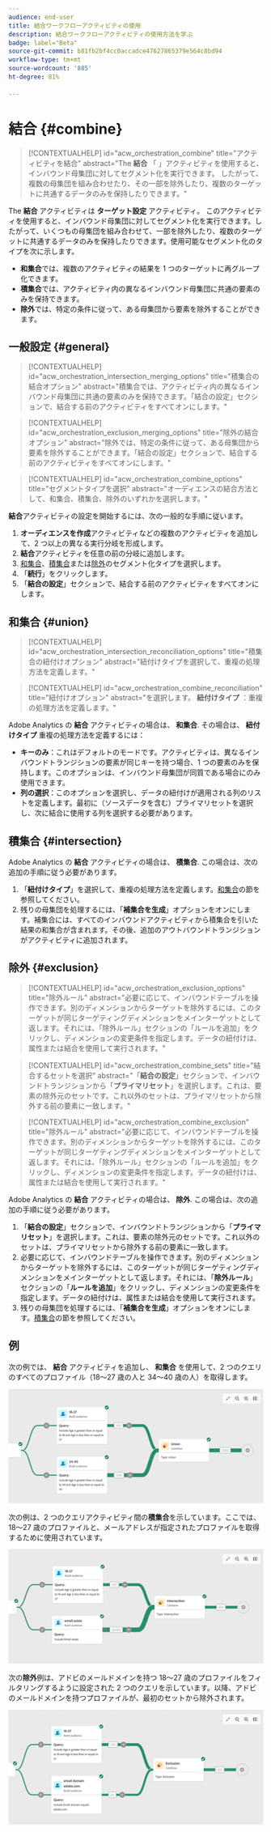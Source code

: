 ```yaml
---
audience: end-user
title: 結合ワークフローアクティビティの使用
description: 結合ワークフローアクティビティの使用方法を学ぶ
badge: label="Beta"
source-git-commit: b81fb2bf4cc0accadce47627865379e564c8bd94
workflow-type: tm+mt
source-wordcount: '885'
ht-degree: 81%

---
```



# 結合 {#combine}

>[!CONTEXTUALHELP]
>id="acw_orchestration_combine"
>title="アクティビティを結合"
>abstract="The **結合** 「 」アクティビティを使用すると、インバウンド母集団に対してセグメント化を実行できます。 したがって、複数の母集団を組み合わせたり、その一部を除外したり、複数のターゲットに共通するデータのみを保持したりできます。"


The **結合** アクティビティは **ターゲット設定** アクティビティ。 このアクティビティを使用すると、インバウンド母集団に対してセグメント化を実行できます。したがって、いくつもの母集団を組み合わせて、一部を除外したり、複数のターゲットに共通するデータのみを保持したりできます。使用可能なセグメント化のタイプを次に示します。

<!--
The **Combine** activity can be placed after any other activity, but not at the beginning of the workflow. Any activity can be placed after the **Combine**.
-->

* **和集合**&#x200B;では、複数のアクティビティの結果を 1 つのターゲットに再グループ化できます。
* **積集合**&#x200B;では、アクティビティ内の異なるインバウンド母集団に共通の要素のみを保持できます。
* **除外**&#x200B;では、特定の条件に従って、ある母集団から要素を除外することができます。

## 一般設定 {#general}

>[!CONTEXTUALHELP]
>id="acw_orchestration_intersection_merging_options"
>title="積集合の結合オプション"
>abstract="積集合では、アクティビティ内の異なるインバウンド母集団に共通の要素のみを保持できます。「結合の設定」セクションで、結合する前のアクティビティをすべてオンにします。"

>[!CONTEXTUALHELP]
>id="acw_orchestration_exclusion_merging_options"
>title="除外の結合オプション"
>abstract="除外では、特定の条件に従って、ある母集団から要素を除外することができます。「結合の設定」セクションで、結合する前のアクティビティをすべてオンにします。"

>[!CONTEXTUALHELP]
>id="acw_orchestration_combine_options"
>title="セグメントタイプを選択"
>abstract="オーディエンスの結合方法として、和集合、積集合、除外のいずれかを選択します。"

**結合**&#x200B;アクティビティの設定を開始するには、次の一般的な手順に従います。

1. **オーディエンスを作成**&#x200B;アクティビティなどの複数のアクティビティを追加して、2 つ以上の異なる実行分岐を形成します。
1. **結合**&#x200B;アクティビティを任意の前の分岐に追加します。
1. [和集合](#union)、[積集合](#intersection)または[除外](#exclusion)のセグメント化タイプを選択します。
1. 「**続行**」をクリックします。
1. 「**結合の設定**」セクションで、結合する前のアクティビティをすべてオンにします。

## 和集合 {#union}

>[!CONTEXTUALHELP]
>id="acw_orchestration_intersection_reconciliation_options"
>title="積集合の紐付けオプション"
>abstract="紐付けタイプを選択して、重複の処理方法を定義します。"

>[!CONTEXTUALHELP]
>id="acw_orchestration_combine_reconciliation"
>title="紐付けオプション"
>abstract="を選択します。 **紐付けタイプ** ：重複の処理方法を定義します。"

Adobe Analytics の **結合** アクティビティの場合は、 **和集合**. その場合は、 **紐付けタイプ** 重複の処理方法を定義するには：

* **キーのみ**：これはデフォルトのモードです。アクティビティは、異なるインバウンドトランジションの要素が同じキーを持つ場合、1 つの要素のみを保持します。このオプションは、インバウンド母集団が同質である場合にのみ使用できます。
* **列の選択**：このオプションを選択し、データの紐付けが適用される列のリストを定義します。最初に（ソースデータを含む）プライマリセットを選択し、次に結合に使用する列を選択する必要があります。

## 積集合 {#intersection}

Adobe Analytics の **結合** アクティビティの場合は、 **積集合**. この場合は、次の追加の手順に従う必要があります。

1. 「**紐付けタイプ**」を選択して、重複の処理方法を定義します。[和集合](#union)の節を参照してください。
1. 残りの母集団を処理するには、「**補集合を生成**」オプションをオンにします。補集合には、すべてのインバウンドアクティビティから積集合を引いた結果の和集合が含まれます。その後、追加のアウトバウンドトランジションがアクティビティに追加されます。

## 除外 {#exclusion}

>[!CONTEXTUALHELP]
>id="acw_orchestration_exclusion_options"
>title="除外ルール"
>abstract="必要に応じて、インバウンドテーブルを操作できます。別のディメンションからターゲットを除外するには、このターゲットが同じターゲティングディメンションをメインターゲットとして返します。それには、「除外ルール」セクションの「ルールを追加」をクリックし、ディメンションの変更条件を指定します。データの紐付けは、属性または結合を使用して実行されます。"

>[!CONTEXTUALHELP]
>id="acw_orchestration_combine_sets"
>title="結合するセットを選択"
>abstract="「**結合の設定**」セクションで、インバウンドトランジションから「**プライマリセット**」を選択します。これは、要素の除外元のセットです。これ以外のセットは、プライマリセットから除外する前の要素に一致します。"

>[!CONTEXTUALHELP]
>id="acw_orchestration_combine_exclusion"
>title="除外ルール"
>abstract="必要に応じて、インバウンドテーブルを操作できます。別のディメンションからターゲットを除外するには、このターゲットが同じターゲティングディメンションをメインターゲットとして返します。それには、「除外ルール」セクションの「ルールを追加」をクリックし、ディメンションの変更条件を指定します。データの紐付けは、属性または結合を使用して実行されます。"



Adobe Analytics の **結合** アクティビティの場合は、 **除外**. この場合は、次の追加の手順に従う必要があります。

1. 「**結合の設定**」セクションで、インバウンドトランジションから「**プライマリセット**」を選択します。これは、要素の除外元のセットです。これ以外のセットは、プライマリセットから除外する前の要素に一致します。
1. 必要に応じて、インバウンドテーブルを操作できます。別のディメンションからターゲットを除外するには、このターゲットが同じターゲティングディメンションをメインターゲットとして返します。それには、「**除外ルール**」セクションの「**ルールを追加**」をクリックし、ディメンションの変更条件を指定します。データの紐付けは、属性または結合を使用して実行されます。
1. 残りの母集団を処理するには、「**補集合を生成**」オプションをオンにします。[積集合](#intersection)の節を参照してください。

## 例

次の例では、 **結合** アクティビティを追加し、 **和集合** を使用して、2 つのクエリのすべてのプロファイル（18～27 歳の人と 34～40 歳の人）を取得します。

![](../assets/workflow-union-example.png)

次の例は、2 つのクエリアクティビティ間の&#x200B;**積集合**&#x200B;を示しています。ここでは、18～27 歳のプロファイルと、メールアドレスが指定されたプロファイルを取得するために使用されています。

![](../assets/workflow-intersection-example.png)

次の&#x200B;**除外**&#x200B;例は、アドビのメールドメインを持つ 18～27 歳のプロファイルをフィルタリングするように設定された 2 つのクエリを示しています。以降、アドビのメールドメインを持つプロファイルが、最初のセットから除外されます。

![](../assets/workflow-exclusion-example.png)


